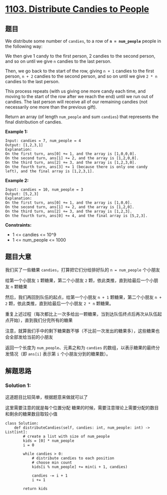 # [1103. Distribute Candies to People](https://leetcode-cn.com/problems/distribute-candies-to-people/)

## 题目

We distribute some number of `candies`, to a row of **`n = num_people`** people in the following way:

We then give 1 candy to the first person, 2 candies to the second person, and so on until we give `n` candies to the last person.

Then, we go back to the start of the row, giving `n + 1` candies to the first person, `n + 2` candies to the second person, and so on until we give `2 * n` candies to the last person.

This process repeats (with us giving one more candy each time, and  moving to the start of the row after we reach the end) until we run out  of candies. The last person will receive all of our remaining candies  (not necessarily one more than the previous gift).

Return an array (of length `num_people` and sum `candies`) that represents the final distribution of candies.

 

**Example 1:**

```
Input: candies = 7, num_people = 4
Output: [1,2,3,1]
Explanation:
On the first turn, ans[0] += 1, and the array is [1,0,0,0].
On the second turn, ans[1] += 2, and the array is [1,2,0,0].
On the third turn, ans[2] += 3, and the array is [1,2,3,0].
On the fourth turn, ans[3] += 1 (because there is only one candy left), and the final array is [1,2,3,1].
```

**Example 2:**

```
Input: candies = 10, num_people = 3
Output: [5,2,3]
Explanation: 
On the first turn, ans[0] += 1, and the array is [1,0,0].
On the second turn, ans[1] += 2, and the array is [1,2,0].
On the third turn, ans[2] += 3, and the array is [1,2,3].
On the fourth turn, ans[0] += 4, and the final array is [5,2,3].
```

 

**Constraints:**

- 1 <= candies <= 10^9
- 1 <= num_people <= 1000

## 题目大意

我们买了一些糖果 `candies`，打算把它们分给排好队的 `n = num_people` 个小朋友

给第一个小朋友 `1` 颗糖果，第二个小朋友 `2` 颗，依此类推，直到给最后一个小朋友 `n` 颗糖果

然后，我们再回到队伍的起点，给第一个小朋友 `n + 1` 颗糖果，第二个小朋友 `n + 2` 颗，依此类推，直到给最后一个小朋友 `2 * n` 颗糖果。

重复上述过程（每次都比上一次多给出一颗糖果，当到达队伍终点后再次从队伍起点开始），直到我们分完所有的糖果

注意，就算我们手中的剩下糖果数不够（不比前一次发出的糖果多），这些糖果也会全部发给当前的小朋友

返回一个长度为 `num_people`、元素之和为 `candies` 的数组，以表示糖果的最终分发情况（即 `ans[i]` 表示第 `i` 个小朋友分到的糖果数）。

## 解题思路

### Solution 1:

这道题目比较简单，根据题意来做就可以了

这里需要注意的就是每个位置分配 糖果的时候，需要注意理论上需要分配的数目和剩余的糖果数目取较小值

````python3
class Solution:
    def distributeCandies(self, candies: int, num_people: int) -> List[int]:
        # create a list with size of num_people
        kids = [0] * num_people
        i = 0
        
        while candies > 0:
            # distribute candies to each position
            # choose min count
            kids[i % num_people] += min(i + 1, candies)
            
            candies -= i + 1
            i += 1
        
        return kids
````
